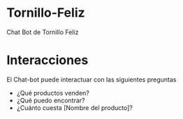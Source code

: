 # Tornillo-Feliz
Chat Bot de Tornillo Feliz

# Interacciones
El Chat-bot puede interactuar con las siguientes preguntas
- ¿Qué productos venden?
- ¿Qué puedo encontrar?
- ¿Cuánto cuesta [Nombre del producto]?